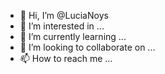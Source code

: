 - 👋 Hi, I’m @LuciaNoys
- 👀 I’m interested in ...
- 🌱 I’m currently learning ...
- 💞️ I’m looking to collaborate on ...
- 📫 How to reach me ...

<!---
LuciaNoys/LuciaNoys is a ✨ special ✨ repository because its `README.md` (this file) appears on your GitHub profile.
You can click the Preview link to take a look at your changes.
--->
